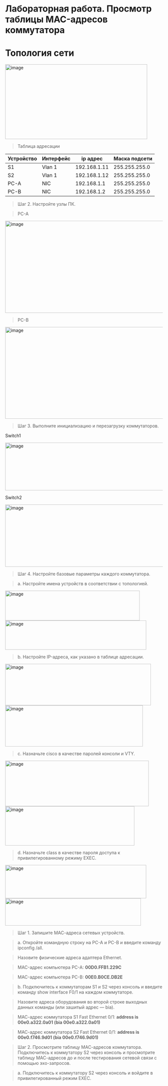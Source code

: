 # **Лабораторная работа. Просмотр таблицы MAC-адресов коммутатора**
# Топология сети  
<img width="454" height="238" alt="image" src="https://github.com/user-attachments/assets/17424118-cece-41e2-ae27-e4a67dfebbea" />  

>Таблица адресации

| Устройство | Интерфейс | ip адрес         | Маска подсети  |
|------------|-----------|------------------|----------------|
|     S1     |   Vlan 1  |  192.168.1.11    | 255.255.255.0  |
|     S2     |   Vlan 1  |  192.168.1.12    | 255.255.255.0  |
|     PC-A   |    NIC    |  192.168.1.1     | 255.255.255.0  |
|     PC-B   |    NIC    |  192.168.1.2     | 255.255.255.0  |  

>Шаг 2. Настройте узлы ПК.

>PC-A

<img width="702" height="293" alt="image" src="https://github.com/user-attachments/assets/465cd5a7-78ad-4764-88ec-38e700ac5320" />  

>PC-B

<img width="701" height="292" alt="image" src="https://github.com/user-attachments/assets/2d2957a6-9237-4dbb-85f3-55fd782c29f6" />  

>Шаг 3. Выполните инициализацию и перезагрузку коммутаторов.

Switch1

<img width="629" height="152" alt="image" src="https://github.com/user-attachments/assets/ae1cdb6d-cc01-46ef-a162-3caaea129aac" />

Switch2

<img width="604" height="198" alt="image" src="https://github.com/user-attachments/assets/9d38642b-8a58-406c-9737-dddaac9347d1" />  

>Шаг 4. Настройте базовые параметры каждого коммутатора.

>a.	Настройте имена устройств в соответствии с топологией.

<img width="430" height="95" alt="image" src="https://github.com/user-attachments/assets/da965a5b-89bf-43e8-8749-6e074d80293f" />  
<img width="451" height="93" alt="image" src="https://github.com/user-attachments/assets/fecccff8-b978-4db9-a1ca-8f13d1a39710" />  

>b.	Настройте IP-адреса, как указано в таблице адресации.

<img width="466" height="132" alt="image" src="https://github.com/user-attachments/assets/58889652-5e70-4d2f-b3ea-c1184c992f5f" />  

<img width="440" height="131" alt="image" src="https://github.com/user-attachments/assets/2e9866a5-3af7-4cd9-a65b-fab6c62b9eb6" />  

>c.	Назначьте cisco в качестве паролей консоли и VTY.

<img width="459" height="145" alt="image" src="https://github.com/user-attachments/assets/524369cd-d887-47b1-bb17-55d55d48f76f" />  

<img width="413" height="125" alt="image" src="https://github.com/user-attachments/assets/0e64f0ba-4b46-412c-a6f5-7b506841de79" />  

>d.	Назначьте class в качестве пароля доступа к привилегированному режиму EXEC.

<img width="451" height="106" alt="image" src="https://github.com/user-attachments/assets/c6db729f-89f0-40fd-a223-c09abd11f37f" />  

<img width="434" height="87" alt="image" src="https://github.com/user-attachments/assets/a91a0291-4b5b-440f-aef4-c7f6d772650e" />  

>Шаг 1. Запишите МАС-адреса сетевых устройств.

>a.	Откройте командную строку на PC-A и PC-B и введите команду ipconfig /all.

>Назовите физические адреса адаптера Ethernet.

>MAC-адрес компьютера PC-A: **00D0.FFB1.229C**

>MAC-адрес компьютера PC-B: **00E0.B0CE.DB2E**

>b.	Подключитесь к коммутаторам S1 и S2 через консоль и введите команду show interface F0/1 на каждом коммутаторе.

>Назовите адреса оборудования во второй строке выходных данных команды (или зашитый адрес — bia).

>МАС-адрес коммутатора S1 Fast Ethernet 0/1: **address is 00e0.a322.0a01 (bia 00e0.a322.0a01)**

>МАС-адрес коммутатора S2 Fast Ethernet 0/1: **address is 00e0.f746.9d01 (bia 00e0.f746.9d01)**

>Шаг 2. Просмотрите таблицу МАС-адресов коммутатора.
Подключитесь к коммутатору S2 через консоль и просмотрите таблицу МАС-адресов до и после тестирования сетевой связи с помощью эхо-запросов.

>a.	Подключитесь к коммутатору S2 через консоль и войдите в привилегированный режим EXEC.
















